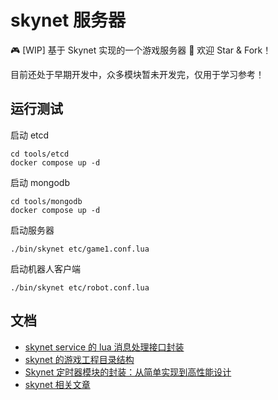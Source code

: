 # skynet 服务器

🎮 [WIP] 基于 Skynet 实现的一个游戏服务器 🚀 欢迎 Star & Fork！

目前还处于早期开发中，众多模块暂未开发完，仅用于学习参考！

## 运行测试

启动 etcd

```
cd tools/etcd
docker compose up -d
```

启动 mongodb

```
cd tools/mongodb
docker compose up -d
```

启动服务器

```
./bin/skynet etc/game1.conf.lua
```

启动机器人客户端

```
./bin/skynet etc/robot.conf.lua
```

## 文档

- [skynet service 的 lua 消息处理接口封装](https://blog.hanxi.cc/p/97/)
- [skynet 的游戏工程目录结构](https://blog.hanxi.cc/p/99/)
- [Skynet 定时器模块的封装：从简单实现到高性能设计](https://blog.hanxi.cc/p/100/)
- [skynet 相关文章](https://github.com/hanxi/blog/issues?q=is%3Aissue%20state%3Aopen%20label%3ASkynet)
